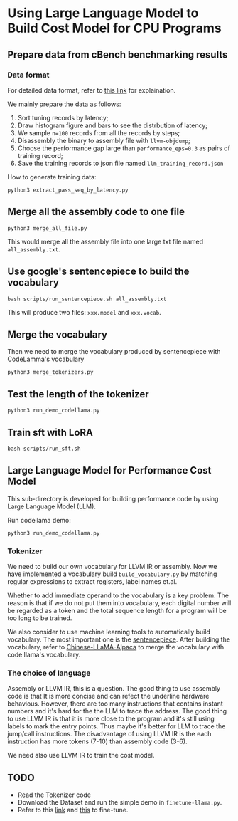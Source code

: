 # Using Large Language Model to Build Cost Model for CPU Programs


## Prepare data from cBench benchmarking results

### Data format
For detailed data format, refer to [this link](https://github.com/summerspringwei/debug_new_pass_manager/blob/main/cbench_dataset/README.md) for explaination.

We mainly prepare the data as follows:
1. Sort tuning records by latency;
2. Draw histogram figure and bars to see the distrbution of latency;
3. We sample `n=100` records from all the records by steps;
4. Disassembly the binary to assembly file with `llvm-objdump`;
4. Choose the performance gap large than `performance_eps=0.3` as pairs of training record;
5. Save the training records to json file named `llm_training_record.json`

How to generate training data:
```shell
python3 extract_pass_seq_by_latency.py
```

## Merge all the assembly code to one file
```shell
python3 merge_all_file.py
```
This would merge all the assembly file into one large txt file named `all_assembly.txt`.

## Use google's sentencepiece to build the vocabulary
```shell
bash scripts/run_sentencepiece.sh all_assembly.txt
```
This will produce two files:
`xxx.model` and `xxx.vocab`.

## Merge the vocabulary
Then we need to merge the vocabulary produced by sentencepiece with CodeLamma's vocabulary
```shell
python3 merge_tokenizers.py
```

## Test the length of the tokenizer
```shell
python3 run_demo_codellama.py
```

## Train sft with LoRA
```shell
bash scripts/run_sft.sh
```

## Large Language Model for Performance Cost Model
This sub-directory is developed for building performance code by using Large Language Model (LLM).

Run codellama demo:
```shell
python3 run_demo_codellama.py
```

### Tokenizer
We need to build our own vocabulary for LLVM IR or assembly.
Now we have implemented a vocabulary build `build_vocabulary.py` 
by matching regular expressions to extract registers, label names et.al.


Whether to add immediate operand to the vocabulary is a key problem.
The reason is that if we do not put them into vocabulary,
each digital number will be regarded as a token and the total sequence length for
a program will be too long to be trained.

We also consider to use machine learning tools to automatically build vocabulary.
The most important one is the [sentencepiece](https://github.com/google/sentencepiece).
After building the vocabulary, refer to [Chinese-LLaMA-Alpaca](https://github.com/ymcui/Chinese-LLaMA-Alpaca/wiki/Training-Details) to merge the vocabulary with code llama's vocabulary.

### The choice of language

Assembly or LLVM IR, this is a question.
The good thing to use assembly code is that It is more concise and can refect the underline hardware behavious.
However, there are too many instructions that contains instant numbers and it's hard for the the LLM to trace the address. 
The good thing to use LLVM IR is that it is more close to the program and it's still using labels to mark the entry points. Thus maybe it's better for LLM to trace the jump/call instructions. The disadvantage of using LLVM IR is the each instruction has more tokens (7-10) than assembly code (3-6).

We need also use LLVM IR to train the cost model.

## TODO
* Read the Tokenizer code
* Download the Dataset and run the simple demo in `finetune-llama.py`.
* Refer to this [link](https://github.com/liguodongiot/llm-action/blob/main/train/peft/clm/peft_lora_clm.ipynb) and [this](https://towardsdatascience.com/fine-tune-your-own-llama-2-model-in-a-colab-notebook-df9823a04a32) to fine-tune.
